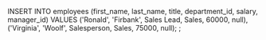 <!-- Set up the Node.js application with MySQL. Connect to the MySQL database in the Node.js application.
Build the database calls. Use mysql2 to make calls to the database to execute the SQL queries.
Create the GET routes. Use Express.js to build the GET routes to perform the read operations.
Create the DELETE route. Use Express.js to build the DELETE routes to perform the delete operations.
Create the POST route. Use Express.js to build the POST routes to perform the create operations.
Save your progress with Git. Finally, we’ll need to close the corresponding GitHub issue. -->

<!-- CREATE TABLE employees (
    id INTEGER AUTO_INCREMENT PRIMARY KEY,
    first_name VARCHAR(30) NOT NULL,
    last_name VARCHAR(30) NOT NULL,
    title VARCHAR(30) NOT NULL,
    department_id INT,
    salary DECIMAL,
    manager_id INT
); -->
<!-- line 9 in package.json
// "test": "echo \"Error: no test specified\" && exit 1" -->

<!-- Sales, engineering, finance, legal -->

INSERT INTO employees (first_name, last_name, title, department_id, salary, manager_id)
VALUES 
('Ronald', 'Firbank', Sales Lead, Sales, 60000, null),
('Virginia', 'Woolf', Salesperson, Sales, 75000, null);
;

<!--  "test": "jest",
    "start": "node server.js" -->
